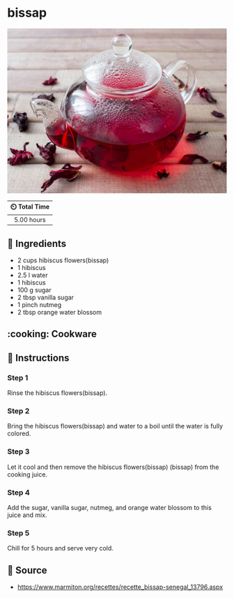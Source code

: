 # bissap

![bissap](./bissap.jpg)

| :timer_clock: Total Time |
|:-----------------------: |
| 5.00 hours |

## :salt: Ingredients

- 2 cups hibiscus flowers(bissap)
- 1 hibiscus
- 2.5 l water
- 1 hibiscus
- 100 g sugar
- 2 tbsp vanilla sugar
- 1 pinch nutmeg
- 2 tbsp orange water blossom

## :cooking: Cookware

## :pencil: Instructions

### Step 1

Rinse the hibiscus flowers(bissap).

### Step 2

Bring the hibiscus flowers(bissap) and water to a boil until the water is fully colored.

### Step 3

Let it cool and then remove the hibiscus flowers(bissap) (bissap) from the cooking juice.

### Step 4

Add the sugar, vanilla sugar, nutmeg, and orange water blossom to this juice and mix.

### Step 5

Chill for 5 hours and serve very cold.

## :link: Source

- <https://www.marmiton.org/recettes/recette_bissap-senegal_13796.aspx>
